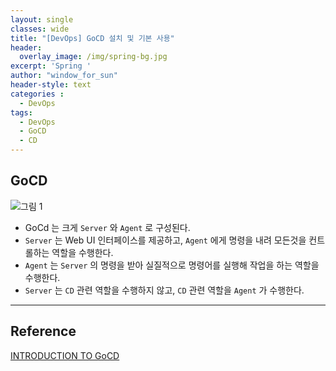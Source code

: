 ```yaml
--- 
layout: single
classes: wide
title: "[DevOps] GoCD 설치 및 기본 사용"
header:
  overlay_image: /img/spring-bg.jpg
excerpt: 'Spring '
author: "window_for_sun"
header-style: text
categories :
  - DevOps
tags:
  - DevOps
  - GoCD
  - CD
---  
```



## GoCD

![그림 1]({{site.baseurl}}/img/devops/gocd-introandinstall-1.png)

- GoCd 는 크게 `Server` 와 `Agent` 로 구성된다.
- `Server` 는 Web UI 인터페이스를 제공하고, `Agent` 에게 명령을 내려 모든것을 컨트롤하는 역할을 수행한다.
- `Agent` 는 `Server` 의 명령을 받아 실질적으로 명령어를 실행해 작업을 하는 역할을 수행한다.
- `Server` 는 `CD` 관련 역할을 수행하지 않고, `CD` 관련 역할을 `Agent` 가 수행한다.















































	
---
## Reference
[INTRODUCTION TO GoCD](https://www.gocd.org/getting-started/part-1/)